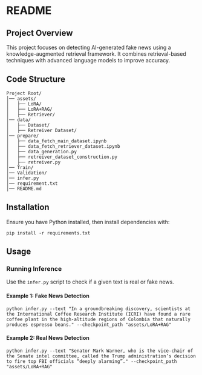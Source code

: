 # README

## Project Overview
This project focuses on detecting AI-generated fake news using a knowledge-augmented retrieval framework. It combines retrieval-based techniques with advanced language models to improve accuracy.

## Code Structure
```
Project Root/
│── assets/
│   ├── LoRA/
│   ├── LoRA+RAG/
│   ├── Retriever/
│── data/
│   ├── Dataset/
│   ├── Retreiver Dataset/
│── prepare/
│   ├── data_fetch_main_dataset.ipynb
│   ├── data_fetch_retriever_dataset.ipynb
│   ├── data_generation.py
│   ├── retreiver_dataset_construction.py
│   ├── retreiver.py
│── Train/
│── Validation/
│── infer.py
│── requirement.txt
│── README.md
```

## **Installation**
Ensure you have Python installed, then install dependencies with:

```shell
pip install -r requirements.txt
```

## **Usage**

### **Running Inference**
Use the `infer.py` script to check if a given text is real or fake news.

#### **Example 1: Fake News Detection**
```shell
python infer.py --text "In a groundbreaking discovery, scientists at the International Coffee Research Institute (ICRI) have found a rare coffee plant in the high-altitude regions of Colombia that naturally produces espresso beans." --checkpoint_path "assets/LoRA+RAG"
```

#### **Example 2: Real News Detection**
```shell
python infer.py --text "Senator Mark Warner, who is the vice-chair of the Senate intel committee, called the Trump administration’s decision to fire top FBI officials “deeply alarming”." --checkpoint_path "assets/LoRA+RAG"
```
